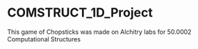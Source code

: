 # COMSTRUCT_1D_Project
This game of Chopsticks was made on Alchitry labs for 50.0002 Computational Structures
